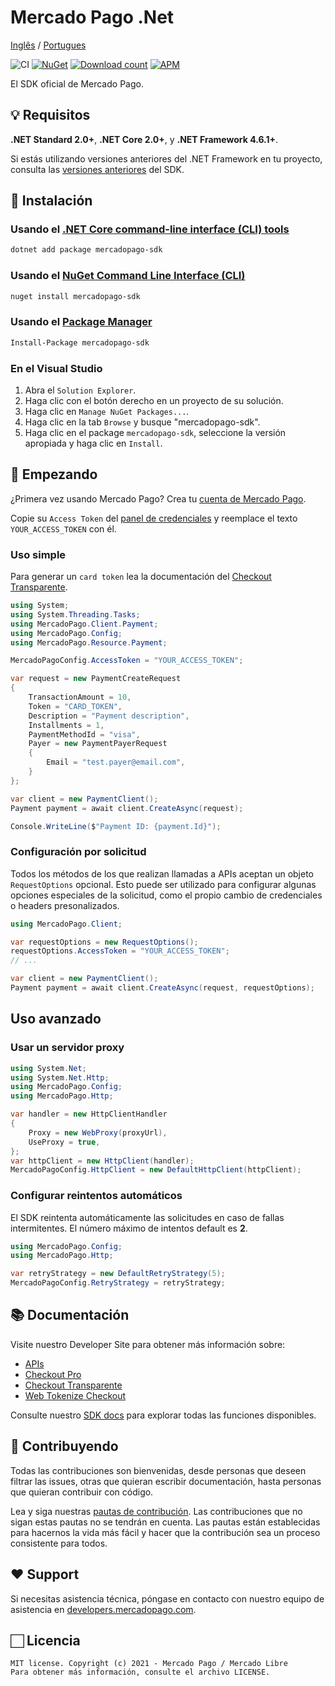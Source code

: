 # Mercado Pago .Net

[Inglês](/README.md) / [Portugues](/README.pt.md)

![CI](https://github.com/mercadopago/sdk-dotnet/workflows/CI/badge.svg)
[![NuGet](http://img.shields.io/nuget/v/mercadopago-sdk.svg)](https://www.nuget.org/packages/mercadopago-sdk)
[![Download count](https://img.shields.io/nuget/dt/mercadopago-sdk.svg)](https://www.nuget.org/packages/mercadopago-sdk/)
[![APM](https://img.shields.io/apm/l/vim-mode)](https://github.com/mercadopago/sdk-dotnet)

El SDK oficial de Mercado Pago.

## 💡 Requisitos

**.NET Standard 2.0+**, **.NET Core 2.0+**, y **.NET Framework 4.6.1+**.

Si estás utilizando versiones anteriores del .NET Framework en tu proyecto, consulta las [versiones anteriores](https://github.com/mercadopago/sdk-dotnet/tree/master-dotnet-framework) del SDK.

## 📲 Instalación

### Usando el [.NET Core command-line interface (CLI) tools](https://docs.microsoft.com/es-es/dotnet/core/tools/)

```bash
dotnet add package mercadopago-sdk
```

### Usando el [NuGet Command Line Interface (CLI)](https://docs.microsoft.com/es-es/nuget/tools/nuget-exe-cli-reference)

```bash
nuget install mercadopago-sdk
```

### Usando el [Package Manager](https://docs.microsoft.com/es-es/nuget/tools/package-manager-console)

```bash
Install-Package mercadopago-sdk
```

### En el Visual Studio

1. Abra el `Solution Explorer`.
2. Haga clic con el botón derecho en un proyecto de su solución.
3. Haga clic en `Manage NuGet Packages...`.
4. Haga clic en la tab `Browse` y busque "mercadopago-sdk".
5. Haga clic en el package `mercadopago-sdk`, seleccione la versión apropiada y haga clic en `Install`.

## 🌟 Empezando

¿Primera vez usando Mercado Pago? Crea tu [cuenta de Mercado Pago](https://www.mercadopago.com).

Copie su `Access Token` del [panel de credenciales](https://www.mercadopago.com/developers/panel/credentials) y reemplace el texto `YOUR_ACCESS_TOKEN` con él.

### Uso simple

Para generar un `card token` lea la documentación del [Checkout Transparente](https://www.mercadopago.com/developers/es/guides/online-payments/checkout-api/introduction).

```csharp
using System;
using System.Threading.Tasks;
using MercadoPago.Client.Payment;
using MercadoPago.Config;
using MercadoPago.Resource.Payment;

MercadoPagoConfig.AccessToken = "YOUR_ACCESS_TOKEN";

var request = new PaymentCreateRequest
{
    TransactionAmount = 10,
    Token = "CARD_TOKEN",
    Description = "Payment description",
    Installments = 1,
    PaymentMethodId = "visa",
    Payer = new PaymentPayerRequest
    {
        Email = "test.payer@email.com",
    }
};

var client = new PaymentClient();
Payment payment = await client.CreateAsync(request);

Console.WriteLine($"Payment ID: {payment.Id}");
```

### Configuración por solicitud

Todos los métodos de los que realizan llamadas a APIs aceptan un objeto `RequestOptions` opcional. Esto puede ser utilizado para configurar algunas opciones especiales de la solicitud, como el propio cambio de credenciales o headers presonalizados.

```csharp
using MercadoPago.Client;

var requestOptions = new RequestOptions();
requestOptions.AccessToken = "YOUR_ACCESS_TOKEN";
// ...

var client = new PaymentClient();
Payment payment = await client.CreateAsync(request, requestOptions);

```

## Uso avanzado

### Usar un servidor proxy

```csharp
using System.Net;
using System.Net.Http;
using MercadoPago.Config;
using MercadoPago.Http;

var handler = new HttpClientHandler
{
    Proxy = new WebProxy(proxyUrl),
    UseProxy = true,
};
var httpClient = new HttpClient(handler);
MercadoPagoConfig.HttpClient = new DefaultHttpClient(httpClient);

```

### Configurar reintentos automáticos

El SDK reintenta automáticamente las solicitudes en caso de fallas intermitentes. El número máximo de intentos default es **2**.

```csharp
using MercadoPago.Config;
using MercadoPago.Http;

var retryStrategy = new DefaultRetryStrategy(5);
MercadoPagoConfig.RetryStrategy = retryStrategy;

```

## 📚 Documentación

Visite nuestro Developer Site para obtener más información sobre:
 - [APIs](https://www.mercadopago.com/developers/es/reference)
 - [Checkout Pro](https://www.mercadopago.com/developers/es/guides/online-payments/checkout-pro/introduction)
 - [Checkout Transparente](https://www.mercadopago.com/developers/es/guides/online-payments/checkout-api/introduction)
 - [Web Tokenize Checkout](https://www.mercadopago.com/developers/es/guides/online-payments/web-tokenize-checkout/introduction)

Consulte nuestro [SDK docs](https://mercadopago.github.io/sdk-dotnet/) para explorar todas las funciones disponibles.

## 🤝 Contribuyendo

Todas las contribuciones son bienvenidas, desde personas que deseen filtrar las issues, otras que quieran escribir documentación, hasta personas que quieran contribuir con código.

Lea y siga nuestras [pautas de contribución](/CONTRIBUTING.md). Las contribuciones que no sigan estas pautas no se tendrán en cuenta. Las pautas están establecidas para hacernos la vida más fácil y hacer que la contribución sea un proceso consistente para todos.

## ❤️ Support

Si necesitas asistencia técnica, póngase en contacto con nuestro equipo de asistencia en [developers.mercadopago.com](https://developers.mercadopago.com).

## 🏻 Licencia

```
MIT license. Copyright (c) 2021 - Mercado Pago / Mercado Libre
Para obtener más información, consulte el archivo LICENSE.
```
